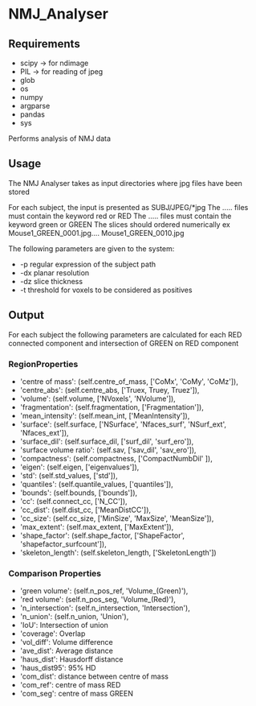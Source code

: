 # NMJ_Analyser

## Requirements
 - scipy -> for ndimage
 - PIL -> for reading of jpeg
 - glob
 - os
 - numpy
 - argparse
 - pandas
 - sys

Performs analysis of NMJ data 

## Usage

The NMJ Analyser takes as input directories where jpg files have been stored 

For each subject, the input is presented as 
SUBJ/JPEG/*jpg
The ..... files must contain the keyword red or RED
The ..... files must contain the keyword green or GREEN
The slices should ordered numerically ex Mouse1_GREEN_0001.jpg.... Mouse1_GREEN_0010.jpg

The following parameters are given to the system:
 - -p regular expression of the subject path
 - -dx planar resolution
 - -dz slice thickness
 - -t threshold for voxels to be considered as positives
 
## Output
 For each subject the following parameters are calculated for each RED connected component and intersection of GREEN on RED component
 
### RegionProperties
 - 'centre of mass': (self.centre_of_mass, ['CoMx',
                                                     'CoMy',
                                                     'CoMz']),
 - 'centre_abs': (self.centre_abs, ['Truex, Truey, Truez']),
 - 'volume': (self.volume,
                       ['NVoxels', 'NVolume']),
 - 'fragmentation': (self.fragmentation, ['Fragmentation']),
 - 'mean_intensity': (self.mean_int, ['MeanIntensity']),
 - 'surface': (self.surface, ['NSurface', 'Nfaces_surf',
                                       'NSurf_ext', 'Nfaces_ext']),
 - 'surface_dil': (self.surface_dil, ['surf_dil', 'surf_ero']),
 - 'surface volume ratio': (self.sav, ['sav_dil', 'sav_ero']),
 - 'compactness': (self.compactness, ['CompactNumbDil'
                                               ]),
 - 'eigen': (self.eigen, ['eigenvalues']),
 - 'std': (self.std_values, ['std']),
 - 'quantiles': (self.quantile_values, ['quantiles']),
 - 'bounds': (self.bounds, ['bounds']),
 - 'cc': (self.connect_cc, ['N_CC']),
 - 'cc_dist': (self.dist_cc, ['MeanDistCC']),
 - 'cc_size': (self.cc_size, ['MinSize', 'MaxSize', 'MeanSize']),
 - 'max_extent': (self.max_extent, ['MaxExtent']),
 - 'shape_factor': (self.shape_factor, ['ShapeFactor',
                                                 'shapefactor_surfcount']),
 - 'skeleton_length': (self.skeleton_length, ['SkeletonLength'])
 
### Comparison Properties
 - 'green volume': (self.n_pos_ref, 'Volume_(Green)'),
 - 'red volume': (self.n_pos_seg, 'Volume_(Red)'),
 - 'n_intersection': (self.n_intersection, 'Intersection'),
 - 'n_union': (self.n_union, 'Union'),
 - 'IoU': Intersection of union
 - 'coverage': Overlap        
 - 'vol_diff': Volume difference
 - 'ave_dist': Average distance
 - 'haus_dist': Hausdorff distance
 - 'haus_dist95': 95% HD
 - 'com_dist': distance between centre of mass
 - 'com_ref': centre of mass RED
 - 'com_seg': centre of mass GREEN
